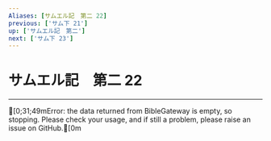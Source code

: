 ```yaml
---
Aliases: [サムエル記　第二 22]
previous: ['サム下 21']
up: ['サムエル記　第二']
next: ['サム下 23']
---
```

# サムエル記　第二 22

***
[0;31;49mError: the data returned from BibleGateway is empty, so stopping. Please check your usage, and if still a problem, please raise an issue on GitHub.[0m
